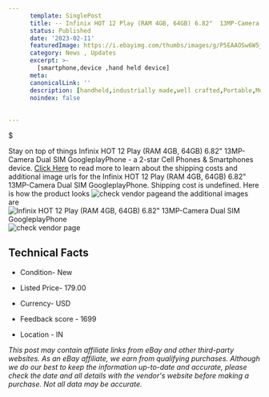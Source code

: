 ```yaml
---
      template: SinglePost
      title: -- Infinix HOT 12 Play (RAM 4GB, 64GB) 6.82"  13MP-Camera Dual SIM GoogleplayPhone
      status: Published
      date: '2023-02-11'
      featuredImage: https://i.ebayimg.com/thumbs/images/g/P5EAAOSw6W5jBxK7/s-l225.jpg
      category: News , Updates
      excerpt: >-
        [smartphone,device ,hand held device]
      meta:
      canonicalLink: ''
      description: [handheld,industrially made,well crafted,Portable,Mobile,Compact,Convenient,Lightweight,Maneuverable,Man-portable,Miniature,Carriable,Hand-held,Light,Holdable,Transportable,Mobile device,Pocket-sized,On-the-go,Wireless,Cordless,Compact size,Convenient size, smartphone,device ,hand held device]
      noindex: false
      
        
---
```

$

Stay on top of things Infinix HOT 12 Play (RAM 4GB, 64GB) 6.82"  13MP-Camera Dual SIM GoogleplayPhone - a 2-star Cell Phones & Smartphones device. [Click Here](https://www.ebay.com/itm/185551827008?hash=item2b33c03040%3Ag%3AP5EAAOSw6W5jBxK7&mkevt=1&mkcid=1&mkrid=711-53200-19255-0&campid=%253CePNCampaignId%253E&customid=%253CreferenceId%253E&toolid=10049) to read more to learn about the shipping costs and additional image urls for the Infinix HOT 12 Play (RAM 4GB, 64GB) 6.82"  13MP-Camera Dual SIM GoogleplayPhone. Shipping cost is undefined. Here is how the product looks ![check vendor page](https://i.ebayimg.com/thumbs/images/g/P5EAAOSw6W5jBxK7/s-l225.jpg)and the additional images are![Infinix HOT 12 Play (RAM 4GB, 64GB) 6.82"  13MP-Camera Dual SIM GoogleplayPhone](https://i.ebayimg.com/images/g/P5EAAOSw6W5jBxK7/s-l960.jpg)![check vendor page](https://origin-galleryplus.ebayimg.com/ws/web/185551827008_2_0_1/225x225.jpg,https://origin-galleryplus.ebayimg.com/ws/web/185551827008_3_0_1/225x225.jpg,https://origin-galleryplus.ebayimg.com/ws/web/185551827008_4_0_1/225x225.jpg,https://origin-galleryplus.ebayimg.com/ws/web/185551827008_5_0_1/225x225.jpg,https://origin-galleryplus.ebayimg.com/ws/web/185551827008_6_0_1/225x225.jpg,https://origin-galleryplus.ebayimg.com/ws/web/185551827008_7_0_1/225x225.jpg,https://origin-galleryplus.ebayimg.com/ws/web/185551827008_8_0_1/225x225.jpg,https://origin-galleryplus.ebayimg.com/ws/web/185551827008_9_0_1/225x225.jpg,https://origin-galleryplus.ebayimg.com/ws/web/185551827008_10_0_1/225x225.jpg,https://origin-galleryplus.ebayimg.com/ws/web/185551827008_11_0_1/225x225.jpg,https://origin-galleryplus.ebayimg.com/ws/web/185551827008_12_0_1/225x225.jpg)



 ## Technical Facts 



     
      

 - Condition- New 


      

 - Listed Price- 179.00 


      

 - Currency- USD 


      

 - Feedback score - 1699 


      

 - Location - IN 


      
      

 *_This post may contain affiliate links from eBay and other third-party websites. As an eBay affiliate, we earn from qualifying purchases. Although we do our best to keep the information up-to-date and accurate, please check the date and all details with the vendor's website before making a purchase. Not all data may be accurate._*






